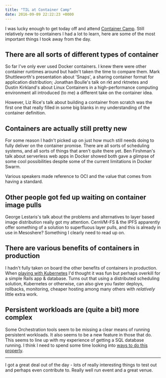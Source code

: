 ```yaml
---
title: "TIL at Container Camp"
date: 2016-09-09 22:22:23 +0000
---
```

I was lucky enough to get today off and attend [Container Camp](https://container.camp/uk/2016/schedule). Still relatively new to containers I had a lot to learn, here are some of the most important things I took away from the day.

## There are all sorts of different types of container

So far I've only ever used Docker containers. I knew there were other container runtimes around but hadn't taken the time to compare them. Mark Shuttleworth's presentation about 'Snaps', a sharing container format for application distribution; Jonathan Boulle's talk on rkt and rktnetes and Dustin Kirkland's about Linux Containers in a high-performance computing environment all introduced (to me) a different take on the container idea.

However, Liz Rice's talk about building a container from scratch was the first one that really filled in some big blanks in my understanding of the container definition.

## Containers are actually still pretty new

For some reason I hadn't picked up on just how much still needs doing to fully deliver on the container promise. There are all sorts of scheduling systems, and all sorts of things that aren't quite there yet. Ben Firshman's talk about serverless web apps in Docker showed both gave a glimpse of some cool possibilities despite some of the current limitations in Docker Swarm.

Various speakers made reference to OCI and the value that comes from having a standard.

## Other people got fed up waiting on container image pulls

George Lestaris's talk about the problems and alternatives to layer based image distribution really got my attention. CernVM-FS & the IPFS apparently offer something of a solution to superfluous layer pulls, and this is already in use in Mesoshere? Something I clearly need to read up on.

## There are various benefits of containers in production

I hadn't fully taken on board the other benefits of containers in production. When [playing with Kubernetes](http://github.com/charlieegan3/kubernetes-examples) I'd thought it was fun but perhaps overkill for a simple Rails app & database. Turns out that using a distributed scheduling solution, Kubernetes or otherwise, can also give you faster deploys, rollbacks, monitoring, cheaper hosting among many others with _relatively_ little extra work.

## Persistent workloads are (quite a bit) more complex

Some Orchestration tools seem to be missing a clear means of running persistent workloads. It also seems to be a new feature in those that do. This seems to line up with my experience of getting a SQL database running. I think I need to spend some time looking into [ways to do this properly](http://blog.kubernetes.io/2016/09/creating-postgresql-cluster-using-helm.html).

***

I got a great deal out of the day - lots of really interesting things to test out and perhaps even contribute to. Really well run event and a great venue.
